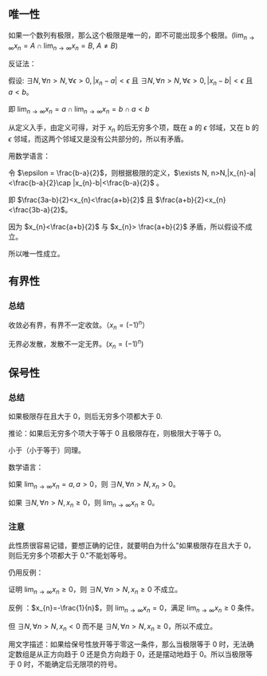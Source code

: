 ## 唯一性
如果一个数列有极限，那么这个极限是唯一的，即不可能出现多个极限。($\lim_{ n \to \infty }x_{n}=A \cap \lim_{ n \to \infty }x_{n}=B$, $A\ne B$)

反证法：

假设: $\exists N,\forall n>N,\forall \epsilon >0,|x_{n}-a|<\epsilon$ 且 $\exists N,\forall n>N,\forall \epsilon >0,|x_{n}-b|<\epsilon$
且 $a<b$。

即 $\lim_{ n \to \infty }x_{n}=a\cap \lim_{ n \to \infty }x_{n}=b \cap a<b$

从定义入手，由定义可得，对于 $x_{n}$ 的后无穷多个项，既在 a 的 $\epsilon$ 邻域，又在 b 的 $\epsilon$ 邻域，而这两个邻域又是没有公共部分的，所以有矛盾。

用数学语言：

令 $\epsilon = \frac{b-a}{2}$，则根据极限的定义，$\exists N, n>N,|x_{n}-a|<\frac{b-a}{2}\cap |x_{n}-b|<\frac{b-a}{2}$ 。

即 $\frac{3a-b}{2}<x_{n}<\frac{a+b}{2}$ 且 $\frac{a+b}{2}<x_{n}<\frac{3b-a}{2}$。

因为 $x_{n}<\frac{a+b}{2}$ 与 $x_{n}> \frac{a+b}{2}$ 矛盾，所以假设不成立。

所以唯一性成立。
## 有界性
### 总结
收敛必有界，有界不一定收敛。（$x_{n}=(-1)^n$）

无界必发散，发散不一定无界。($x_{n}=(-1)^n$)
## 保号性
### 总结
如果极限存在且大于 0，则后无穷多个项都大于 0.

推论：如果后无穷多个项大于等于 0 且极限存在，则极限大于等于 0。

小于（小于等于）同理。

数学语言：

如果 $\lim_{ n \to \infty }x_{n}=a,a>0$，则 $\exists N,\forall  n>N,x_{n}>0$。

如果 $\exists N, \forall n>N,x_{n}\ge 0$，则 $\lim_{ n \to \infty }x_{n}\ge 0$。

### 注意
此性质很容易记错，要想正确的记住，就要明白为什么"如果极限存在且大于 0，则后无穷多个项都大于 0."不能划等号。

仍用反例：

证明 $\lim_{ n \to \infty }x_{n}\ge 0$，则 $\exists N,\forall n>N,x_{n}\ge0$ 不成立。

反例 ：$x_{n}=-\frac{1}{n}$，则 $\lim_{ n \to \infty }x_{n}=0$，满足 $\lim_{ n \to \infty }x_{n}\ge 0$ 条件。

但 $\exists N,\forall n>N,x_{n}<0$ 而不是 $\exists N,\forall n>N,x_{n}\ge0$，所以不成立。

用文字描述：如果给保号性放开等于零这一条件，那么当极限等于 0 时，无法确定数组是从正方向趋于 0 还是负方向趋于 0，还是摆动地趋于 0。所以当极限等于 0 时，不能确定后无限项的符号。
